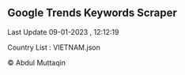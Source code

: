 

## Google Trends Keywords Scraper 
 
Last Update 09-01-2023 , 12:12:19

Country List :
VIETNAM.json



© Abdul Muttaqin 

